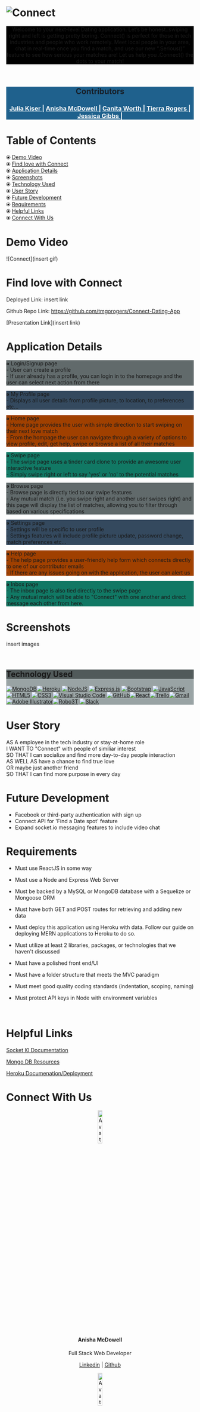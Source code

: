 # ![Connect](client/public/connect-readme.png)
<p style="background-color:#000000; color:##FDFEFE" align="center">
Welcome to your next-level Dating application. Let’s be honest..swiping right and left is getting pretty boring. Connect() is perfect for those in tech industries and people who work remotely. Meet local people in your area, chat in real-time once you find a match, and use our new “.Serious()” feature to see how serious your matches are! Let us help you .Connect() the dots to your match!
</p>
<br>
<div align="center">
</div>
<div align="center" style="background-color:#1F618D">
<div>
<h2 style="color:#17202A" >
Contributors
</h2>
</div>
  <h3 style="color:#FBFCFC">
    <a href="https://github.com/JuliaKiser" style="color:#FBFCFC">
      Julia Kiser
    </a>
    <span style="color:#FBFCFC"> | </span>
    <a href="https://github.com/anishamcdowell" style="color:#FBFCFC">
      Anisha McDowell
    </a>
    <span style="color:#FBFCFC"> | </span>
    <a href="https://github.com/cworth26" style="color:#FBFCFC">
      Canita Worth
    </a>
    <span style="color:#FBFCFC"> | </span>
    <a href="https://github.com/tmgorogers" style="color:#FBFCFC">
      Tierra Rogers
    </a>
    <span style="color:#FBFCFC"> | </span>
    <a href="https://github.com/Jess20005"style="color:#FBFCFC">
      Jessica Gibbs
    </a>
    <span> | </span>
  </h3>
</div>

## <h1>Table of Contents</h1>

⦿ [Demo Video](##Demo-Video) <br>
⦿ [Find love with Connect](##Find-love-with-Connect)<br>
⦿ [Application Details](##Application-Details)<br>
⦿ [Screenshots](##Screenshots) <br>
⦿ [Technology Used](##Technology-Used)<br>
⦿ [User Story](##User-Story)<br>
⦿ [Future Development](##Future-Development)<br>
⦿ [Requirements](##Requirements)<br>
⦿ [Helpful Links](##Helpful-Links)<br>
⦿ [Connect With Us](##Connect-With-Us)<br>


## <h1>Demo Video</h1>

![Connect](insert gif)

## <h1>Find love with Connect</h1>

Deployed Link: insert link

Github Repo Link: https://github.com/tmgorogers/Connect-Dating-App

[Presentation Link](insert link)

## <h1>Application Details</h1>

<p style="background-color:#616A6B">
⁍ Login/Signup page<br>
<indent> - User can create a profile<br>
  - If user already has a profile, you can login in to the homepage and the user can select next action from there
</p>
<p style="background-color:#34495E">
⁍ My Profile page<br>
  - Displays all user details from profile picture, to location, to preferences etc...<br>
</p>
<p style="background-color:#A04000">
⁍ Home page<br>
  - Home page provides the user with simple direction to start swiping on their next love match<br>
  - From the hompage the user can navigate through a variety of options to view profile, edit, get help, swipe or browse a list of all their matches
</p>
<p style="background-color:#117864">
⁍ Swipe page<br>
  - The swipe page uses a tinder card clone to provide an awesome user interactive feature<br>
  - Simply swipe right or left to say 'yes' or 'no' to the potential matches
</p>
<p style="background-color:#616A6B">
⁍ Browse page<br>
  - Browse page is directly tied to our swipe features<br>
  - Any mutual match (i.e. you swipe right and another user swipes right) and this page will display the list of matches, allowing you to filter through based on various specifications
</p>
<p style="background-color:#34495E">
⁍ Settings page<br>
  - Settings will be specific to user profile<br>
  - Settings features will include profile picture update, password change, match preferences etc...
</p>
<p style="background-color:#A04000">
⁍ Help page<br>
  - The help page provides a user-friendly help form which connects directly to one of our contributor emails<br>
  - If there are any issues going on with the application, the user can alert us
</p>
<p style="background-color:#117864">
⁍ Inbox page<br>
  - The inbox page is also tied directly to the swipe page<br>
  - Any mutual match will be able to "Connect" with one another and direct message each other from here.
</p>

## <h1>Screenshots</h1>

insert images

<br>
<section style="background-color: #99A3A4" >

## <h1 style="background-color: #515A5A"> Technology Used </h1>

<!-- <section style="background-color: #99A3A4"> -->

[<img alt="MongoDB" src ="https://img.shields.io/badge/MongoDB-%234ea94b.svg?style=for-the-badge&logo=mongodb&logoColor=white"/>](https://www.mongodb.com/)[<img alt="Heroku" src="https://img.shields.io/badge/heroku-%23430098.svg?&style=for-the-badge&logo=heroku&logoColor=white"/>](https://www.heroku.com/) [<img alt="NodeJS" src="https://img.shields.io/badge/node.js-%2343853D.svg?&style=for-the-badge&logo=node.js&logoColor=white"/>](https://nodejs.org/en/) [<img alt="Express.js" src="https://img.shields.io/badge/express.js-%23404d59.svg?&style=for-the-badge"/>](https://expressjs.com/) [<img alt="Bootstrap" src="https://img.shields.io/badge/bootstrap-%23563D7C.svg?&style=for-the-badge&logo=bootstrap&logoColor=white"/>](https://getbootstrap.com/) [<img alt="JavaScript" src="https://img.shields.io/badge/javascript-%23323330.svg?&style=for-the-badge&logo=javascript&logoColor=%23F7DF1E"/>](https://www.javascript.com/) [<img alt="HTML5" src="https://img.shields.io/badge/html5-%23E34F26.svg?&style=for-the-badge&logo=html5&logoColor=white"/>](https://developer.mozilla.org/en-US/docs/Web/Guide/HTML/HTML5) [<img alt="CSS3" src="https://img.shields.io/badge/css3-%231572B6.svg?&style=for-the-badge&logo=css3&logoColor=white"/>](https://www.w3schools.com/css/) [<img alt="Visual Studio Code" src="https://img.shields.io/badge/VisualStudioCode-0078d7.svg?&style=for-the-badge&logo=visual-studio-code&logoColor=white"/>](https://code.visualstudio.com/) [<img alt="GitHub" src="https://img.shields.io/badge/github-%23121011.svg?&style=for-the-badge&logo=github&logoColor=white"/>](https://github.com/)[<img alt="React" src="https://img.shields.io/badge/react-%2320232a.svg?style=for-the-badge&logo=react&logoColor=%2361DAFB"/>](https://reactjs.org/)[<img alt="Trello" src="https://img.shields.io/badge/Trello-%23026AA7.svg?style=for-the-badge&logo=Trello&logoColor=white"/>](https://www.trello.com)[<img alt="Gmail" src="https://img.shields.io/badge/Gmail-D14836?style=for-the-badge&logo=gmail&logoColor=white" />](https://www.gmail.com)[<img alt="Adobe Illustrator" src="https://img.shields.io/badge/adobeillustrator-%23FF9A00.svg?style=for-the-badge&logo=adobeillustrator&logoColor=white"/>](https://www.adobe.com/products/illustrator.html)[<img alt="Robo3T" src="https://img.shields.io/badge/Robo3T-%23430098.svg?&style=for-the-badge&logo=Robo3T&logoColor=green"/>](https://robomongo.org/) [<img alt="Slack" src="https://img.shields.io/badge/Slack-4A154B?style=for-the-badge&logo=slack&logoColor=white" />](https://slack.com/)
</section>




## <h1>User Story</h1>

AS A employee in the tech industry or stay-at-home role<br>
I WANT TO "Connect" with people of similiar interest<br>
SO THAT I can socialize and find more day-to-day people interaction<br>
AS WELL AS have a chance to find true love<br>
OR maybe just another friend<br>
SO THAT I can find more purpose in every day


## <h1>Future Development</h1>

* Facebook or third-party authentication with sign up
* Connect API for 'Find a Date spot' feature 
* Expand socket.io messaging features to include video chat

## <h1>Requirements</h1>

- Must use ReactJS in some way
- Must use a Node and Express Web Server
- Must be backed by a MySQL or MongoDB database with a Sequelize or Mongoose ORM
- Must have both GET and POST routes for retrieving and adding new data
- Must deploy this application using Heroku with data. Follow our guide on deploying MERN applications to Heroku to do so.
- Must utilize at least 2 libraries, packages, or technologies that we haven't discussed
- Must have a polished front end/UI
- Must have a folder structure that meets the MVC paradigm
- Must meet good quality coding standards (indentation, scoping, naming)
- Must protect API keys in Node with environment variables

  ​

## <h1>Helpful Links</h1>

[Socket I0 Documentation](https://socket.io/)

[Mongo DB Resources](https://www.mongodb.com/)

[Heroku Documenation/Deployment](https://devcenter.heroku.com/categories/reference)

## <h1>Connect With Us </h1>
<div align="center">
  <img src="https://avatars.githubusercontent.com/u/74503526?v=4" alt="Avatar" style="width:15%">
  <div class="container">
    <h4><b>Anisha McDowell</b></h4>
    <p>Full Stack Web Developer</p>
    <p><a href="https://www.linkedin.com/in/anishamcdowell/"> Linkedin</a>
    <span> | </span>
    <a href="https://github.com/anishamcdowell">Github</a>
    </p>

<img src="https://avatars.githubusercontent.com/u/73495184?v=4" alt="Avatar" style="width:15%">
  <div class="container">
    <h4><b>Julia Kiser</b></h4>
    <p>Full Stack Web Developer</p>
     <p><a href="https://www.linkedin.com/in/juliakiser/"> Linkedin</a>
    <span> | </span>
    <a href="https://github.com/JuliaKiser">Github</a>
    </p>


<img src="https://avatars.githubusercontent.com/u/75145729?v=4" alt="Avatar" style="width:15%">
  <div class="container">
   <h4><b>Canita Worth</b></h4>
    <p>Full Stack Web Developer</p>
     <p>
     <a href="https://www.linkedin.com/in/canita-j-worth-ba4983177/"> Linkedin</a>
    <span> | </span>
    <a href="https://github.com/cworth26">Github</a>
    </p>


<img src="https://avatars.githubusercontent.com/u/77215158?v=4" alt="Avatar" style="width:15%">
  <div class="container">
   <h4><b>Jessica Gibbs</b></h4>
     <p><a href="https://www.linkedin.com/in/jessica-gibbs-395b78203/"> Linkedin</a>
    <span> | </span>
    <a href="https://github.com/Jess20005">Github</a>
    </p>


<img src="https://avatars.githubusercontent.com/u/76822125?v=4" alt="Avatar" style="width:15%">
  <div class="container">
   <h4><b>Tierra Rogers</b></h4>
    <p>Full Stack Web Developer</p>
    <p><a href="https://www.linkedin.com/in/tierra-r-46a978101/"> Linkedin</a>
    <span> | </span>
    <a href="https://github.com/tmgorogers">Github</a>
    </p>

</div>
</div>

---

---

[Back to Top](##Table-of-Contents)